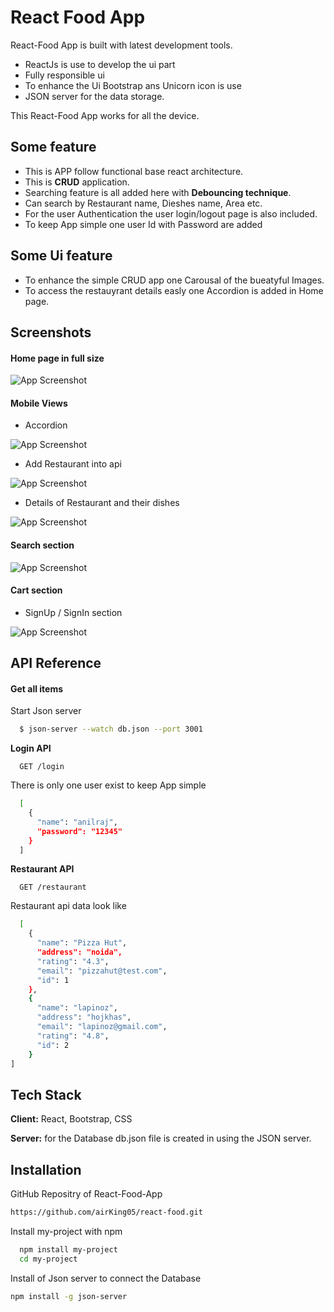 
# React Food App

React-Food App is built with latest development tools.




 - ReactJs is use to develop the ui part
 - Fully responsible ui 
 - To enhance the Ui Bootstrap ans Unicorn icon is use
 - JSON server for the data storage.

This React-Food App works for all the device.

## Some feature 
 - This is APP follow functional base react architecture.
 - This is **CRUD** application.
 - Searching feature is all added here with **Debouncing technique**.
 - Can search by Restaurant name, Dieshes name, Area etc.
 - For the user Authentication the user login/logout page is also included.
 - To keep App simple one user Id with Password are added 

 ## Some Ui feature 
 - To enhance the simple CRUD app one Carousal of the bueatyful Images.
 - To access the restauyrant details easly one Accordion is added in Home page.


## Screenshots
#### Home page in full size 

![App Screenshot](https://github.com/airKing05/react-food/blob/main/react-food/screenShot/Screenshot%202022-07-24%20at%202.29.56%20PM.png?raw=true)
#### Mobile Views

- Accordion

![App Screenshot](https://github.com/airKing05/react-food/blob/main/react-food/screenShot/Screenshot%202022-07-24%20at%202.31.29%20PM.png?raw=true)



- Add Restaurant into api

![App Screenshot](https://github.com/airKing05/react-food/blob/main/react-food/screenShot/Screenshot%202022-07-24%20at%202.32.09%20PM.png?raw=true)

- Details of Restaurant and their dishes

![App Screenshot](https://github.com/airKing05/react-food/blob/main/react-food/screenShot/Screenshot%202022-07-24%20at%202.32.43%20PM.png?raw=true)

#### Search section

![App Screenshot](https://github.com/airKing05/react-food/blob/main/react-food/screenShot/Screenshot%202022-07-24%20at%202.33.37%20PM.png?raw=true)

#### Cart section

- SignUp / SignIn section

![App Screenshot](https://github.com/airKing05/react-food/blob/main/react-food/screenShot/Screenshot%202022-07-24%20at%202.34.14%20PM.png?raw=true)



## API Reference

#### Get all items
Start Json server
```bash
  $ json-server --watch db.json --port 3001
```
**Login API**
```http
  GET /login
```
There is only one user exist to keep App simple
```bash
  [
    {
      "name": "anilraj",
      "password": "12345"
    }
  ]
```

**Restaurant API**
```http
  GET /restaurant
```
Restaurant api data look like
```bash
  [
    {
      "name": "Pizza Hut",
      "address": "noida",
      "rating": "4.3",
      "email": "pizzahut@test.com",
      "id": 1
    },
    {
      "name": "lapinoz",
      "address": "hojkhas",
      "email": "lapinoz@gmail.com",
      "rating": "4.8",
      "id": 2
    }
]
```



## Tech Stack

**Client:** React, Bootstrap, CSS

**Server:** for the Database db.json file is created in using the JSON server.


## Installation

GitHub Repositry of React-Food-App
```bash
https://github.com/airKing05/react-food.git
```

Install my-project with npm
```bash
  npm install my-project
  cd my-project
```

Install of Json server to connect the Database
```bash
npm install -g json-server  
```   